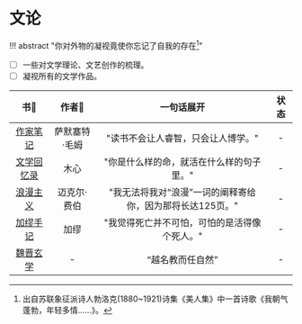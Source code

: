 # 文论


!!! abstract "你对外物的凝视竟使你忘记了自我的存在[^1]"


- [ ] 一些对文学理论、文艺创作的梳理。
- [ ] 凝视所有的文学作品。

|                书📖                 |     作者🥸     |                        一句话展开                         | 状态  |
| :--------------------------------: | :-----------: | :-------------------------------------------------------: | :---: |
|   [作家笔记](./Writers_notes.md)   | 萨默塞特·毛姆 |            "读书不会让人睿智，只会让人博学。"             |   -   |
| [文学回忆录](./Literature_memo.md) |     木心      |         "你是什么样的命，就活在什么样的句子里。"          |   -   |
|    [浪漫主义](./Romanticism.md)    |  迈克尔·费伯  | "我无法将我对“浪漫”一词的阐释寄给你，因为那将长达125页。" |   -   |
|   [加缪手记](./Camus_script.md)    |     加缪      |       "我觉得死亡并不可怕，可怕的是活得像个死人。"        |   -   |
|     [魏晋玄学](./Xuan_xue.md)      |       -       |                     “越名教而任自然”                      |   -   |



[^1]: 出自苏联象征派诗人勃洛克(1880~1921)诗集《美人集》中一首诗歌《我朝气蓬勃，年轻多情……》。